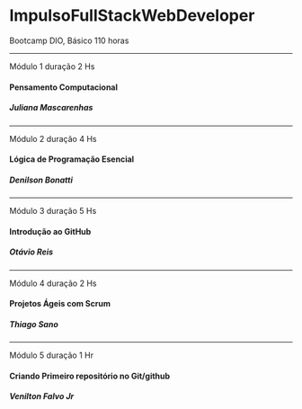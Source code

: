 # ImpulsoFullStackWebDeveloper
Bootcamp DIO, Básico 110 horas

--------------------------
Módulo 1
duração 2 Hs
#### Pensamento Computacional
##### Juliana Mascarenhas
--------------------------
Módulo 2
duração 4 Hs
#### Lógica de Programação Esencial
##### Denilson Bonatti
--------------------------
Módulo 3
duração 5 Hs
#### Introdução ao GitHub
##### Otávio Reis 
--------------------------
Módulo 4
duração 2 Hs
#### Projetos Ágeis com Scrum
##### Thiago Sano 
--------------------------
Módulo 5
duração 1 Hr
#### Criando Primeiro repositório no Git/github
##### Venilton Falvo Jr 

